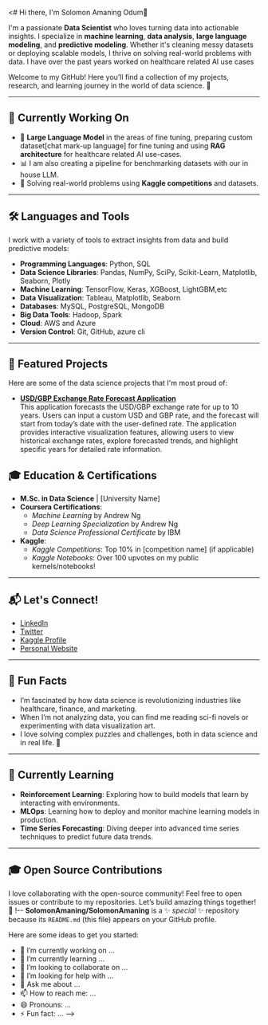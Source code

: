 <# Hi there, I'm Solomon Amaning Odum👋

I'm a passionate **Data Scientist** who loves turning data into actionable insights. I specialize in **machine learning**, **data analysis**, **large language modeling**, and **predictive modeling**. Whether it's cleaning messy datasets or deploying scalable models, I thrive on solving real-world problems with data. I have over the past years worked on healthcare related AI use cases

Welcome to my GitHub! Here you’ll find a collection of my projects, research, and learning journey in the world of data science. 🚀

---

## 🚀 Currently Working On
- 🧠 **Large Language Model** in the areas of fine tuning, preparing custom dataset[chat mark-up language] for fine tuning and using **RAG architecture** for healthcare related AI use-cases.
- 📊 I am also creating a pipeline for benchmarking datasets with our in house LLM.
- 🧩 Solving real-world problems using **Kaggle competitions** and datasets.

---

## 🛠️ Languages and Tools
I work with a variety of tools to extract insights from data and build predictive models:

- **Programming Languages**: Python, SQL
- **Data Science Libraries**: Pandas, NumPy, SciPy, Scikit-Learn, Matplotlib, Seaborn, Plotly
- **Machine Learning**: TensorFlow, Keras, XGBoost, LightGBM,etc
- **Data Visualization**: Tableau, Matplotlib, Seaborn
- **Databases**: MySQL, PostgreSQL, MongoDB
- **Big Data Tools**: Hadoop, Spark
- **Cloud**: AWS and Azure
- **Version Control**: Git, GitHub, azure cli


---

## 📌 Featured Projects
Here are some of the data science projects that I'm most proud of:

- **[USD/GBP Exchange Rate Forecast Application](https://github.com/SolomonAmaning/Forex-exchange-forecast)**  
  This application forecasts the USD/GBP exchange rate for up to 10 years. Users can input a custom USD and GBP rate, and the forecast will start from today’s date with the user-defined rate.
  The application provides interactive visualization features, allowing users to view historical exchange rates, explore forecasted trends, and highlight specific years for detailed rate information.


## 🎓 Education & Certifications
- **M.Sc. in Data Science** | [University Name]
- **Coursera Certifications**:
   - *Machine Learning* by Andrew Ng
   - *Deep Learning Specialization* by Andrew Ng
   - *Data Science Professional Certificate* by IBM
- **Kaggle**:  
   - *Kaggle Competitions*: Top 10% in [competition name] (if applicable)
   - *Kaggle Notebooks*: Over 100 upvotes on my public kernels/notebooks!

---

## 📬 Let's Connect!
- [LinkedIn](https://www.linkedin.com/in/your-linkedin-profile)
- [Twitter](https://twitter.com/your-twitter-handle)
- [Kaggle Profile](https://www.kaggle.com/your-kaggle-username)
- [Personal Website](https://yourwebsite.com)

---

## 📖 Fun Facts
- I’m fascinated by how data science is revolutionizing industries like healthcare, finance, and marketing.
- When I’m not analyzing data, you can find me reading sci-fi novels or experimenting with data visualization art.
- I love solving complex puzzles and challenges, both in data science and in real life. 🧩

---

## 🎯 Currently Learning
- **Reinforcement Learning**: Exploring how to build models that learn by interacting with environments.
- **MLOps**: Learning how to deploy and monitor machine learning models in production.
- **Time Series Forecasting**: Diving deeper into advanced time series techniques to predict future data trends.

---

## 🎓 Open Source Contributions
I love collaborating with the open-source community! Feel free to open issues or contribute to my repositories. Let’s build amazing things together! 🤝
!--
**SolomonAmaning/SolomonAmaning** is a ✨ _special_ ✨ repository because its `README.md` (this file) appears on your GitHub profile.

Here are some ideas to get you started:

- 🔭 I’m currently working on ...
- 🌱 I’m currently learning ...
- 👯 I’m looking to collaborate on ...
- 🤔 I’m looking for help with ...
- 💬 Ask me about ...
- 📫 How to reach me: ...
- 😄 Pronouns: ...
- ⚡ Fun fact: ...
-->
